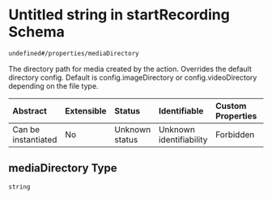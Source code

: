 # Untitled string in startRecording Schema

```txt
undefined#/properties/mediaDirectory
```

The directory path for media created by the action. Overrides the default directory config. Default is config.imageDirectory or config.videoDirectory depending on the file type.

| Abstract            | Extensible | Status         | Identifiable            | Custom Properties | Additional Properties | Access Restrictions | Defined In                                                                               |
| :------------------ | :--------- | :------------- | :---------------------- | :---------------- | :-------------------- | :------------------ | :--------------------------------------------------------------------------------------- |
| Can be instantiated | No         | Unknown status | Unknown identifiability | Forbidden         | Allowed               | none                | [startRecording\_v1.schema.json\*](startRecording_v1.schema.json "open original schema") |

## mediaDirectory Type

`string`
